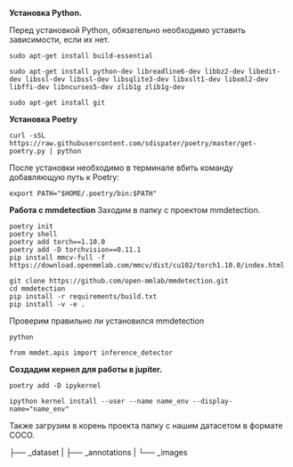 **Установка Python.**

Перед установкой Python, обязательно необходимо уставить зависимости, если их нет.

`sudo apt-get install build-essential`

`sudo apt-get install python-dev libreadline6-dev libbz2-dev libedit-dev libssl-dev libssl-dev libsqlite3-dev libxslt1-dev libxml2-dev libffi-dev libncurses5-dev zlib1g zlib1g-dev`

`sudo apt-get install git`

**Установка Poetry**

`curl -sSL https://raw.githubusercontent.com/sdispater/poetry/master/get-poetry.py | python`

После установки необходимо в терминале вбить команду добавляющую путь к Poetry:

`export PATH="$HOME/.poetry/bin:$PATH"`

**Работа с mmdetection**
Заходим в папку с проектом mmdetection.

```
poetry init
poetry shell
poetry add torch==1.10.0
poetry add -D torchvision==0.11.1
pip install mmcv-full -f https://download.openmmlab.com/mmcv/dist/cu102/torch1.10.0/index.html
```
```
git clone https://github.com/open-mmlab/mmdetection.git
cd mmdetection
pip install -r requirements/build.txt
pip install -v -e .
```
Проверим правильно ли установился mmdetection

`python`

`from mmdet.apis import inference_detector`

**Создадим кернел для работы в jupiter.**

`poetry add -D ipykernel`

`ipython kernel install --user --name name_env --display-name="name_env"`

Также загрузим в корень проекта папку с нашим датасетом в формате COCO.

├── _dataset
|   ├── _annotations
|   └── _images

